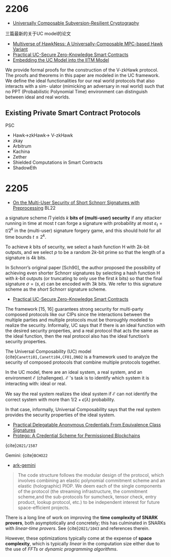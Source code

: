 # 2206

- [Universally Composable Subversion-Resilient Cryptography](https://link.springer.com/chapter/10.1007/978-3-031-06944-4_10) 

三篇最新的关于UC model的论文
- [Multiverse of HawkNess: A Universally-Composable MPC-based Hawk Variant](https://eprint.iacr.org/2022/421.pdf)
- [Practical UC-Secure Zero-Knowledge Smart  Contracts](https://eprint.iacr.org/2022/670.pdf)
- [Embedding the UC Model into the IITM Model](https://link.springer.com/chapter/10.1007/978-3-031-07085-3_9)



We provide formal proofs for the construction of the V-zkHawk protocol. The proofs
and theorems in this paper are modeled in the UC framework. We define the
ideal functionalities for our real world protocols that also interacts with a sim-
ulator (mimicking an adversary in real world) such that no PPT (Probabilistic
Polynomial Time) environment can distinguish between ideal and real worlds.

## Existing Private Smart Contract Protocols
PSC

- Hawk->zkHawk-> V-zkHawk
- zkay
- Arbitrum
- Kachina
- Zether
- Shielded Computations in Smart Contracts
- ShadowEth




# 2205
- [On the Multi-User Security of Short Schnorr Signatures with Preprocessing](https://link.springer.com/chapter/10.1007/978-3-031-07085-3_21) BL22

a signature scheme $\Pi$ yields $k$ **bits of (multi-user) security** if any attacker running in time at most $t$ can forge a signature with probability at most $\varepsilon_{t}=t / 2^{k}$ in the (multi-user) signature forgery game, and this should hold for all time bounds $t \leq 2^{k}$. 

To achieve $k$ bits of security, we select a hash function $\mathrm{H}$ with $2 k$-bit outputs, and we select $p$ to be a random $2 k$-bit prime so that the length of a signature is $4 k$ bits.

In Schnorr’s original paper [Sch90], the author proposed the possibility of
achieving even shorter Schnorr signatures by selecting a hash function $\mathrm{H}$ with $k$-bit outputs (or truncating to only use the first $k$ bits) so that the final signature $\sigma=(s, e)$ can be encoded with $3 k$ bits. We refer to this signature scheme as the *short* Schnorr signature scheme. 




- [Practical UC-Secure Zero-Knowledge Smart Contracts](https://eprint.iacr.org/2022/670.pdf)

The framework [15, 16] guarantees strong security for
multi-party composed protocols like our CIPs since the interactions between the
multiple parties and multiple protocols must be thoroughly modeled to realize
the security. Informally, UC says that if there is an ideal function with the
desired security properties, and a real protocol that acts the same as the ideal
function, then the real protocol also has the ideal function’s security properties.

The Universal Composability (UC) model {cite}`Canetti01,Canetti04,CF01,DN02` is a framework used to analyze the security of composed protocols that combine multiple protocols together.  

In the UC model, there are an ideal system, a real system, and an environment $\mathcal{E}$ (challengee). $\mathcal{E}$ 's task is to identify which system it is interacting with: ideal or real. 

We say the real system realizes the ideal system if $\mathcal{E}$ can not identify the correct system with more than $1 / 2+\epsilon(\lambda)$ probability. 

In that case, informally, Universal Composability says that the real system provides the security properties of the ideal system. 

- [Practical Delegatable Anonymous Credentials From Equivalence Class Signatures](https://eprint.iacr.org/2022/680.pdf)
- [Protego: A Credential Scheme for Permissioned Blockchains](https://eprint.iacr.org/2022/661.pdf)

{cite}`2021/1587`

Gemini: {cite}`BCHO22`

- [ark-gemini](https://github.com/arkworks-rs/gemini)


> The code structure follows the modular design of the protocol, which involves combining an elastic polynomial commitment scheme and an elastic (holographic) PIOP. 
We deem each of the single components of the protocol (the streaming infrastructure, the commitment scheme,and the sub-protocols for sumcheck, tensor check, entry product, lookup protocol, etc.) to be independent interest for future space-efficient projects.


There is a long line of work on improving the **time complexity of SNARK provers**, both asymptotically and concretely; this has culminated in SNARKs with *linear-time provers*. See {cite}`2021/1043` and references therein.

However, these optimizations typically come at the expense of **space complexity**, which is typically *linear* in the computation size either due to the use of *FFTs* or *dynamic programming algorithms*.

